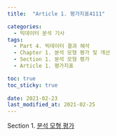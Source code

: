 ```yaml
---
title:  "Article 1. 평가지표4111"

categories:
  - 빅데이터 분석 기사
tags: 
  - Part 4. 빅데이터 결과 해석
  - Chapter 1. 분석 모형 평가 및 개선
  - Section 1. 분석 모형 평가
  - Article 1. 평가지표

toc: true
toc_sticky: true
 
date: 2021-02-23
last_modified_at: 2021-02-25
---
```


Section 1. [분석 모형 평가]()